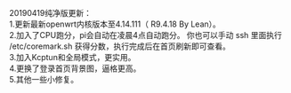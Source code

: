 ﻿20190419纯净版更新：  
1.更新最新openwrt内核版本至4.14.111（ R9.4.18 By Lean）。  
2.加入了CPU跑分，pi会自动在凌晨4点自动跑分。  你也可以手动 ssh 里面执行 /etc/coremark.sh 获得分数，执行完成后在首页刷新即可查看。  
3.加入Kcptun和全局模式，更实用。  
4.更换了登录首页背景图，逼格更高。  
5.其他一些小修复。  